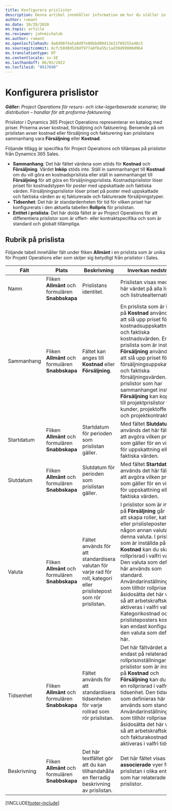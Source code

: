 ```yaml
---
title: Konfigurera prislistor
description: Denna artikel innehåller information om hur du ställer in kostnads- och försäljningsprislistor.
author: rumant
ms.date: 10/20/2020
ms.topic: article
ms.reviewer: johnmichalak
ms.author: rumant
ms.openlocfilehash: 8a6d96f4a5a8d97e86bbd00413e21f69255a48c5
ms.sourcegitcommit: 6cfc50d89528df977a8f6a55c1ad39d99800d9b4
ms.translationtype: HT
ms.contentlocale: sv-SE
ms.lasthandoff: 06/03/2022
ms.locfileid: "8917690"
---
```

# <a name="set-up-price-lists"></a>Konfigurera prislistor

_**Gäller:** Project Operations för resurs- och icke-lagerbaserade scenarier, lite distribution – handlar för att proforma-fakturering_

Prislistor i Dynamics 365 Project Operations representerar en katalog med priser. Priserna avser kostnad, försäljning och fakturering. Beroende på om prislistan avser kostnad eller försäljning och fakturering kan prislistans sammanhang vara **Försäljning** eller **Kostnad**.

Följande tillägg är specifika för Project Operations och tillämpas på prislistor från Dynamics 365 Sales.

- **Sammanhang**: Det här fältet värdena som stöds för **Kostnad** och **Försäljning**. Värdet **Inköp** stöds inte. Ställ in sammanhanget till **Kostnad** om du vill göra en kostnadsprislista eller ställ in sammanhanget till **Försäljning** för att göra en försäljningsprislista. Kostnadsprislistor löser priset för kostnadstypen för poster med uppskattade och faktiska värden. Försäljningsprislistor löser priset på poster med uppskattade och faktiska värden av ej fakturerade och fakturerade försäljningstyper.
- **Tidsenhet**: Det här är standardenheten för tid för vilken priset har konfigurerats i den aktuella tabellen **Rollpris** för prislistan.
- **Entitet i prislista**: Det här dolda fältet är av Project Operations för att differentiera prislistor som är offert- eller kontraktspecifika och som är standard och globalt tillämpliga.

## <a name="price-list-header"></a>Rubrik på prislista

Följande tabell innehåller fält under fliken **Allmänt** i en prislista som är unika för Projekt Operations eller som skiljer sig betydligt från prislistor i Sales.

| Fält | Plats | Beskrivning | Inverkan nedströms |
| --- | --- | --- | --- |
| Namn | Fliken **Allmänt** och formulären **Snabbskapa** | Prislistans identitet. | Prislistan visas med det här värdet på alla listsidor och listrutealternativ.|
| Sammanhang | Fliken **Allmänt** och formulären **Snabbskapa** | Fältet kan anges till **Kostnad** eller **Försäljning**. | En prislista som är inställd på **Kostnad** används för att slå upp priset för kostnadsuppskattningar och faktiska kostnadsvärden. En prislista som är inställd på **Försäljning** används för att slå upp priset för försäljningsuppskattningar och faktiska försäljningsvärden. Endast prislistor som har sammanhanget inställt på **Försäljning** kan kopplas till projektprislistor för kunder, projektofferter och projektkontrakt. |
| Startdatum | Fliken **Allmänt** och formulären **Snabbskapa** | Startdatum för perioden som prislistan gäller. | Med fältet **Slutdatum** används det här fältet för att avgöra vilken prislista som gäller för en viss rad för uppskattning eller faktiska värden. |
| Slutdatum | Fliken **Allmänt** och formulären **Snabbskapa** | Slutdatum för perioden som prislistan gäller. | Med fältet **Startdatum** används det här fältet för att avgöra vilken prislista som gäller för en viss rad för uppskattning eller faktiska värden. |
| Valuta | Fliken **Allmänt** och formulären **Snabbskapa** | Fältet används för att standardisera valutan för varje rad för roll, kategori eller prislistepost som rör prislistan. | I prislistor som är inställda på **Försäljning** går det inte att skapa roller, kategorier eller prislisteposter i någon annan valuta än denna valuta. I prislistor som är inställda på **Kostnad** kan du skapa en rollprisrad i valfri valuta. Den valuta som definieras här används som standard. Användarinställningarna som tillhör rollpriser kan åsidosätta det här värdet så att arbetskraftskostnad aktiveras i valfri valuta. Kategorikostnad och prislisteposters kostnad kan endast konfigureras i den valuta som definieras här. |
| Tidsenhet | Fliken **Allmänt** och formulären **Snabbskapa** | Fältet används för att standardisera tidsenheten för varje rollrad som rör prislistan. | Det här fältvärdet används endast på relaterade rollprisinställningar. I prislistor som är inställda på **Kostnad** och **Försäljning** kan du skapa en rollprisrad i valfri tidsenhet. Den tidsenhet som definieras här används som standard. Användarinställningarna som tillhör rollpriser kan åsidosätta det här värdet så att arbetskraftskostnad och fakturakostnad aktiveras i valfri tidsenhet. |
| Beskrivning | Fliken **Allmänt** och formulären **Snabbskapa** | Det här textfältet gör att du kan tillhandahålla en flerradig beskrivning av prislistan. | Det här fältet visas i **associerade** vyer för prislistan i olika entiteter som har relaterade prislistor. |


[!INCLUDE[footer-include](../includes/footer-banner.md)]